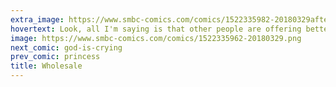 ```yaml
---
extra_image: https://www.smbc-comics.com/comics/1522335982-20180329after (1).png
hovertext: Look, all I'm saying is that other people are offering better rates and from a statistical perspective you are IDENTICAL.
image: https://www.smbc-comics.com/comics/1522335962-20180329.png
next_comic: god-is-crying
prev_comic: princess
title: Wholesale
---
```


